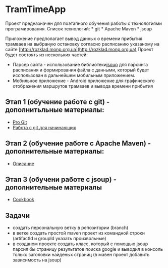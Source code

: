 # TramTimeApp

Проект предназначен для поэтапного обучения работы с технологиями програмирования.
Список технологий:
	* git
	* Apache Maven
	* jsoup

Приложение предполагает вывод данных о времени прибытия трамваев на выбраную остановку согласно расписанию указаному на сайте [http://rozklad.monp.org.ua](http://rozklad.monp.org.ua)
Проект будет состоять из нескольких частей:
* Парсер сайта - использование библиотеки[jsoup](http://jsoup.org) для парсинга расписания и формирования файла с данными, который будет исспользован в дальнейшем мобильным приложением.
* Мобильное приложение - Android приложение для графического отображения маршрутов трамваев и вывода времени прибытия

## Этап 1 (обучение работе с git) - дополнитьльные материалы:
* [Pro Git](http://git-scm.com/book/ru/v1)
* [Работа с git для начинающих](http://blog.nsws.ru/rabota-s-git-dlya-nachinayushhix.html)
 
## Этап 2 (обучение работе с Apache Maven) - дополнительные материалы:
*  [Описание](http://www.apache-maven.ru)

## Этап 3 (обучени работе с jsoup) - дополнительные материалы
* [Cookbook](http://jsoup.org/cookbook/)

## Задачи
* создать персональную ветку в репозитории (branch)
* в ветке создать простой maven проект из командной строки (artifactId и groupId указать произвольные)
* в созданом проекте создать класс, который с помощью jsoup парсил бы страницу результатов поиска google и выводил в консоль только заголовки найденых страниц (в мавен проект добавить зависимость на jsoup)
	
	